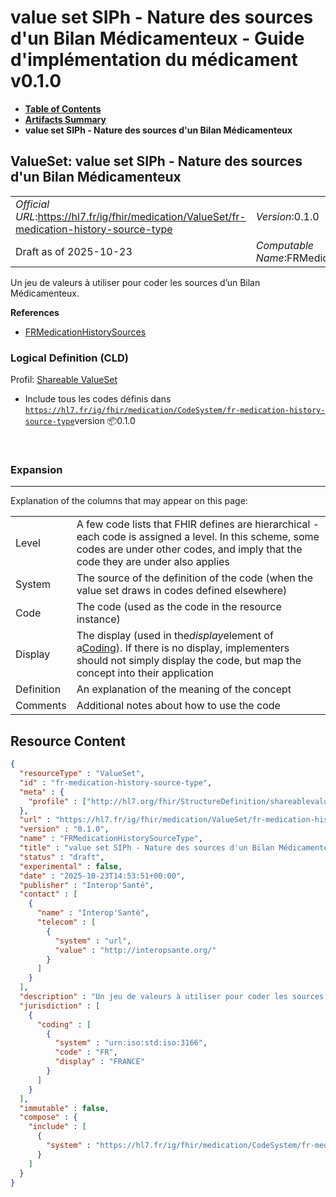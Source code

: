 # value set SIPh - Nature des sources d'un Bilan Médicamenteux - Guide d'implémentation du médicament v0.1.0

* [**Table of Contents**](toc.md)
* [**Artifacts Summary**](artifacts.md)
* **value set SIPh - Nature des sources d'un Bilan Médicamenteux**

## ValueSet: value set SIPh - Nature des sources d'un Bilan Médicamenteux 

| | |
| :--- | :--- |
| *Official URL*:https://hl7.fr/ig/fhir/medication/ValueSet/fr-medication-history-source-type | *Version*:0.1.0 |
| Draft as of 2025-10-23 | *Computable Name*:FRMedicationHistorySourceType |

 
Un jeu de valeurs à utiliser pour coder les sources d’un Bilan Médicamenteux. 

 **References** 

* [FRMedicationHistorySources](StructureDefinition-fr-medication-history-sources.md)

### Logical Definition (CLD)

Profil: [Shareable ValueSet](http://hl7.org/fhir/R4/shareablevalueset.html)

* Include tous les codes définis dans [`https://hl7.fr/ig/fhir/medication/CodeSystem/fr-medication-history-source-type`](CodeSystem-fr-medication-history-source-type.md)version 📦0.1.0

 

### Expansion

-------

 Explanation of the columns that may appear on this page: 

| | |
| :--- | :--- |
| Level | A few code lists that FHIR defines are hierarchical - each code is assigned a level. In this scheme, some codes are under other codes, and imply that the code they are under also applies |
| System | The source of the definition of the code (when the value set draws in codes defined elsewhere) |
| Code | The code (used as the code in the resource instance) |
| Display | The display (used in the*display*element of a[Coding](http://hl7.org/fhir/R4/datatypes.html#Coding)). If there is no display, implementers should not simply display the code, but map the concept into their application |
| Definition | An explanation of the meaning of the concept |
| Comments | Additional notes about how to use the code |



## Resource Content

```json
{
  "resourceType" : "ValueSet",
  "id" : "fr-medication-history-source-type",
  "meta" : {
    "profile" : ["http://hl7.org/fhir/StructureDefinition/shareablevalueset"]
  },
  "url" : "https://hl7.fr/ig/fhir/medication/ValueSet/fr-medication-history-source-type",
  "version" : "0.1.0",
  "name" : "FRMedicationHistorySourceType",
  "title" : "value set SIPh - Nature des sources d'un Bilan Médicamenteux",
  "status" : "draft",
  "experimental" : false,
  "date" : "2025-10-23T14:53:51+00:00",
  "publisher" : "Interop'Santé",
  "contact" : [
    {
      "name" : "Interop'Santé",
      "telecom" : [
        {
          "system" : "url",
          "value" : "http://interopsante.org/"
        }
      ]
    }
  ],
  "description" : "Un jeu de valeurs à utiliser pour coder les sources d'un Bilan Médicamenteux.",
  "jurisdiction" : [
    {
      "coding" : [
        {
          "system" : "urn:iso:std:iso:3166",
          "code" : "FR",
          "display" : "FRANCE"
        }
      ]
    }
  ],
  "immutable" : false,
  "compose" : {
    "include" : [
      {
        "system" : "https://hl7.fr/ig/fhir/medication/CodeSystem/fr-medication-history-source-type"
      }
    ]
  }
}

```
